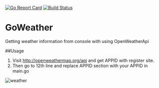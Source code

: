 [![Go Report Card](https://goreportcard.com/badge/kubernetes/helm)](http://goreportcard.com/report/github.com/semihtok/GoWeather)
[![Build Status](https://travis-ci.org/containous/traefik.svg?branch=master)](https://travis-ci.org/semihtok/GoWeather)

# GoWeather
Getting weather information from console with using OpenWeatherApi

##Usage

1. Visit http://openweathermap.org/api and get APPID with register site. 
2. Then go to 12th line and replace APPID section with your APPID in main.go 

![weather](https://cloud.githubusercontent.com/assets/9590275/15420554/10c57b5a-1e76-11e6-9f02-f2f62fc5ae1e.gif)
